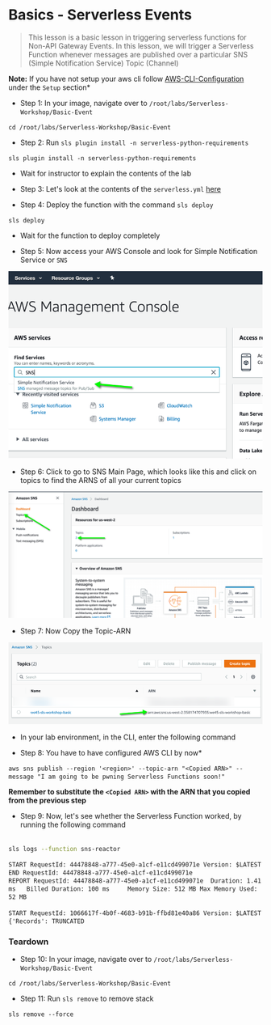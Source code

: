 # Basics - Serverless Events

>This lesson is a basic lesson in triggering serverless functions for Non-API Gateway Events. 
In this lesson, we will trigger a Serverless Function whenever messages are published over a particular SNS (Simple Notification Service) Topic (Channel)

**Note:** If you have not setup your aws cli follow [AWS-CLI-Configuration](aws-configure/README.md) under the `Setup` section*

* Step 1: In your image, navigate over to `/root/labs/Serverless-Workshop/Basic-Event`

```commandline
cd /root/labs/Serverless-Workshop/Basic-Event
```

* Step 2: Run `sls plugin install -n serverless-python-requirements`

```commandline
sls plugin install -n serverless-python-requirements
```

* Wait for instructor to explain the contents of the lab

* Step 3: Let's look at the contents of the `serverless.yml` [here](https://github.com/we45/Serverless-Workshop/blob/master/Basic-Event/serverless.yml)

* Step 4: Deploy the function with the command `sls deploy`

```commandline
sls deploy
```

* Wait for the function to deploy completely

* Step 5: Now access your AWS Console and look for Simple Notification Service or `SNS`

![SNS-Search](img/sns-search.png)

* Step 6: Click to go to SNS Main Page, which looks like this and click on topics to find the ARNS of all your current topics

![SNS-Topics](img/sns-topics.png)

* Step 7: Now Copy the Topic-ARN

![Copy-Topics](img/copy-topic-arn.png)

* In your lab environment, in the CLI, enter the following command

* Step 8: You have to have configured AWS CLI by now*

```commandline
aws sns publish --region '<region>' --topic-arn "<Copied ARN>" --message "I am going to be pwning Serverless Functions soon!"

```
**Remember to substitute the `<Copied ARN>` with the ARN that you copied from the previous step**

* Step 9: Now, let's see whether the Serverless Function worked, by running the following command

```bash

sls logs --function sns-reactor
```
```commandline
START RequestId: 44478848-a777-45e0-a1cf-e11cd499071e Version: $LATEST
END RequestId: 44478848-a777-45e0-a1cf-e11cd499071e
REPORT RequestId: 44478848-a777-45e0-a1cf-e11cd499071e	Duration: 1.41 ms	Billed Duration: 100 ms 	Memory Size: 512 MB	Max Memory Used: 52 MB

START RequestId: 1066617f-4b0f-4683-b91b-ffbd81e40a86 Version: $LATEST
{'Records': TRUNCATED

```

### Teardown

* Step 10: In your image, navigate over to `/root/labs/Serverless-Workshop/Basic-Event`

```commandline
cd /root/labs/Serverless-Workshop/Basic-Event
```

* Step 11: Run `sls remove` to remove stack

```commandline
sls remove --force
```
